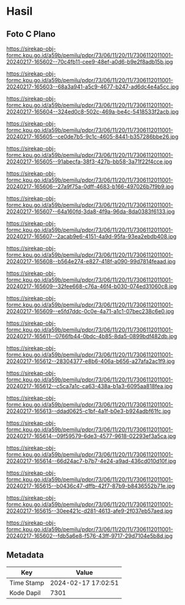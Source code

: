 # Hasil

## Foto C Plano

https://sirekap-obj-formc.kpu.go.id/a59b/pemilu/pdpr/73/06/11/20/11/7306112011001-20240217-165602--70c4fb11-cee9-48ef-a0d6-b9e2f8adb15b.jpg

https://sirekap-obj-formc.kpu.go.id/a59b/pemilu/pdpr/73/06/11/20/11/7306112011001-20240217-165603--68a3a941-a5c9-4677-b247-ad6dc4e4a5cc.jpg

https://sirekap-obj-formc.kpu.go.id/a59b/pemilu/pdpr/73/06/11/20/11/7306112011001-20240217-165604--324ed0c8-502c-469a-be4c-5418533f2acb.jpg

https://sirekap-obj-formc.kpu.go.id/a59b/pemilu/pdpr/73/06/11/20/11/7306112011001-20240217-165605--ce0de7b5-9c1c-4605-8441-b357286bbe26.jpg

https://sirekap-obj-formc.kpu.go.id/a59b/pemilu/pdpr/73/06/11/20/11/7306112011001-20240217-165605--91abecfa-38f3-427b-bb58-3a71f22f4cce.jpg

https://sirekap-obj-formc.kpu.go.id/a59b/pemilu/pdpr/73/06/11/20/11/7306112011001-20240217-165606--27a9f75a-0dff-4683-b166-497026b7f9b9.jpg

https://sirekap-obj-formc.kpu.go.id/a59b/pemilu/pdpr/73/06/11/20/11/7306112011001-20240217-165607--64a160fd-3da8-4f9a-96da-8da0383f6133.jpg

https://sirekap-obj-formc.kpu.go.id/a59b/pemilu/pdpr/73/06/11/20/11/7306112011001-20240217-165607--2acab9e6-4151-4a9d-95fa-93ea2ebdb408.jpg

https://sirekap-obj-formc.kpu.go.id/a59b/pemilu/pdpr/73/06/11/20/11/7306112011001-20240217-165608--b564e274-e827-418f-a090-99d7814feaad.jpg

https://sirekap-obj-formc.kpu.go.id/a59b/pemilu/pdpr/73/06/11/20/11/7306112011001-20240217-165609--32fee668-c76a-46f4-b030-074ed31060c8.jpg

https://sirekap-obj-formc.kpu.go.id/a59b/pemilu/pdpr/73/06/11/20/11/7306112011001-20240217-165609--e5fd7ddc-0c0e-4a71-a1c1-07bec238c6e0.jpg

https://sirekap-obj-formc.kpu.go.id/a59b/pemilu/pdpr/73/06/11/20/11/7306112011001-20240217-165611--0766fb44-0bdc-4b85-8da5-0899bdf482db.jpg

https://sirekap-obj-formc.kpu.go.id/a59b/pemilu/pdpr/73/06/11/20/11/7306112011001-20240217-165612--28304377-e8b6-406a-b656-a27afa2ac1f9.jpg

https://sirekap-obj-formc.kpu.go.id/a59b/pemilu/pdpr/73/06/11/20/11/7306112011001-20240217-165612--c5ca7a1c-ca63-438a-b1a3-6095aa818fea.jpg

https://sirekap-obj-formc.kpu.go.id/a59b/pemilu/pdpr/73/06/11/20/11/7306112011001-20240217-165613--ddad0625-c1bf-4a1f-b0e3-b924adbf61fc.jpg

https://sirekap-obj-formc.kpu.go.id/a59b/pemilu/pdpr/73/06/11/20/11/7306112011001-20240217-165614--09f59579-6de3-4577-9618-02293ef3a5ca.jpg

https://sirekap-obj-formc.kpu.go.id/a59b/pemilu/pdpr/73/06/11/20/11/7306112011001-20240217-165614--66d24ac7-b7b7-4e24-a9ad-436cd010d10f.jpg

https://sirekap-obj-formc.kpu.go.id/a59b/pemilu/pdpr/73/06/11/20/11/7306112011001-20240217-165615--b0436c47-dffb-42f7-87b9-b8436552b71e.jpg

https://sirekap-obj-formc.kpu.go.id/a59b/pemilu/pdpr/73/06/11/20/11/7306112011001-20240217-165615--30ee421c-d281-4613-afe9-2f037eb57aed.jpg

https://sirekap-obj-formc.kpu.go.id/a59b/pemilu/pdpr/73/06/11/20/11/7306112011001-20240217-165602--fdb5a6e8-f576-43ff-9717-29d7104e5b8d.jpg


## Metadata

| Key        | Value               |
| ---------- | ------------------- |
| Time Stamp | 2024-02-17 17:02:51 |
| Kode Dapil | 7301                |



